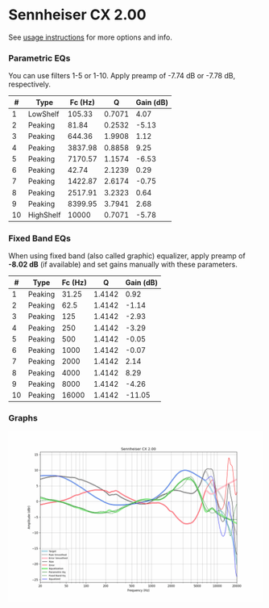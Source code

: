 # Sennheiser CX 2.00
See [usage instructions](https://github.com/jaakkopasanen/AutoEq#usage) for more options and info.

### Parametric EQs
You can use filters 1-5 or 1-10. Apply preamp of -7.74 dB or -7.78 dB, respectively.

|   # | Type      |   Fc (Hz) |      Q |   Gain (dB) |
|-----|-----------|-----------|--------|-------------|
|   1 | LowShelf  |    105.33 | 0.7071 |        4.07 |
|   2 | Peaking   |     81.84 | 0.2532 |       -5.13 |
|   3 | Peaking   |    644.36 | 1.9908 |        1.12 |
|   4 | Peaking   |   3837.98 | 0.8858 |        9.25 |
|   5 | Peaking   |   7170.57 | 1.1574 |       -6.53 |
|   6 | Peaking   |     42.74 | 2.1239 |        0.29 |
|   7 | Peaking   |   1422.87 | 2.6174 |       -0.75 |
|   8 | Peaking   |   2517.91 | 3.2323 |        0.64 |
|   9 | Peaking   |   8399.95 | 3.7941 |        2.68 |
|  10 | HighShelf |  10000    | 0.7071 |       -5.78 |

### Fixed Band EQs
When using fixed band (also called graphic) equalizer, apply preamp of **-8.02 dB** (if available) and set gains manually with these parameters.

|   # | Type    |   Fc (Hz) |      Q |   Gain (dB) |
|-----|---------|-----------|--------|-------------|
|   1 | Peaking |     31.25 | 1.4142 |        0.92 |
|   2 | Peaking |     62.5  | 1.4142 |       -1.14 |
|   3 | Peaking |    125    | 1.4142 |       -2.93 |
|   4 | Peaking |    250    | 1.4142 |       -3.29 |
|   5 | Peaking |    500    | 1.4142 |       -0.05 |
|   6 | Peaking |   1000    | 1.4142 |       -0.07 |
|   7 | Peaking |   2000    | 1.4142 |        2.14 |
|   8 | Peaking |   4000    | 1.4142 |        8.29 |
|   9 | Peaking |   8000    | 1.4142 |       -4.26 |
|  10 | Peaking |  16000    | 1.4142 |      -11.05 |

### Graphs
![](./Sennheiser%20CX%202.00.png)
